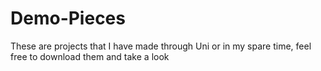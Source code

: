 # Demo-Pieces
These are projects that I have made through Uni or in my spare time, feel free to download them and take a look
